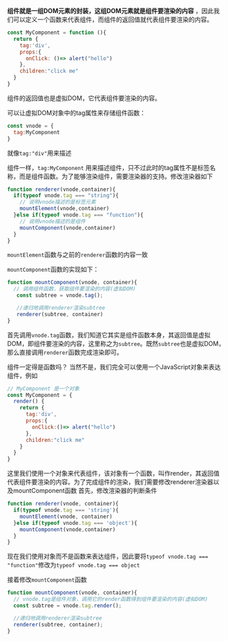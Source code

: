 **组件就是一组DOM元素的封装，这组DOM元素就是组件要渲染的内容** ，因此我们可以定义一个函数来代表组件，而组件的返回值就代表组件要渲染的内容。

```javascript
const MyComponent = function (){
  return {
    tag:'div',
    props:{
      onClick: ()=> alert("hello")
    },
    children:"click me"
  }
}
```

组件的返回值也是虚拟DOM，它代表组件要渲染的内容。

可以让虚拟DOM对象中的tag属性来存储组件函数：
```javascript
const vnode = {
  tag:MyComponent
}
```

就像`tag:"div"`用来描述 <div> 组件一样，`tag:MyComponent` 用来描述组件，只不过此时的tag属性不是标签名称，而是组件函数。为了能够渲染组件，需要渲染器的支持。修改渲染器如下
```javascript
function renderer(vnode,container){
  if(typeof vnode.tag === "string"){
    // 说明vnode描述的是标签元素
    mountElement(vnode,container)
  }else if(typeof vnode.tag === "function"){
    // 说明vnode描述的是组件
    mountComponent(vnode,container)
  }
}
```

`mountElement`函数与之前的`renderer`函数的内容一致

`mountComponent`函数的实现如下：
```javascript
function mountComponent(vnode, container){
  // 调用组件函数，获取组件要渲染的内容(虚拟DOM)
   const subtree = vnode.tag();

   //递归地调用renderer渲染subtree
   renderer(subtree, container)
}
```
首先调用`vnode.tag`函数，我们知道它其实是组件函数本身，其返回值是虚拟DOM，即组件要渲染的内容，这里称之为`subtree`。既然`subtree`也是虚拟DOM，那么直接调用`renderer`函数完成渲染即可。

组件一定得是函数吗？ 当然不是，我们完全可以使用一个JavaScript对象来表达组件，例如
```javascript
// MyComponent 是一个对象
const MyComponent = {
  render() {
    return {
      tag:'div',
      props:{
        onClick:()=> alert("hello")
      },
      children:"click me"
    }
  }
}
```
这里我们使用一个对象来代表组件，该对象有一个函数，叫作render，其返回值代表组件要渲染的内容。为了完成组件的渲染，我们需要修改renderer渲染器以及mountComponent函数
首先，修改渲染器的判断条件
```javascript
function renderer(vnode, container){
  if(typeof vnode.tag === 'string'){
    mountElement(vnode, container)
  }else if(typeof vnode.tag === 'object'){
    mountComponent(vnode,container)
  }
}
```
现在我们使用对象而不是函数来表达组件，因此要将`typeof vnode.tag === "function"`修改为`typeof vnode.tag === object`

接着修改`mountComponent`函数
```javascript
function mountComponent(vnode, container){
  // vnode.tag是组件对象，调用它的render函数得到组件要渲染的内容(虚拟DOM)
  const subtree = vnode.tag.render();

  //递归地调用renderer渲染subtree
  renderer(subtree, container);
}
```
